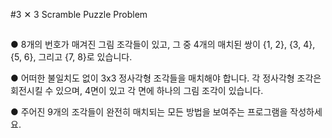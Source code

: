 #3 ✕ 3 Scramble Puzzle Problem
##
● 8개의 번호가 매겨진 그림 조각들이 있고, 그 중 4개의 매치된 쌍이 {1, 2}, {3, 4}, {5, 6}, 그리고 {7, 8}로 있습니다.

● 어떠한 불일치도 없이 3x3 정사각형 조각들을 매치해야 합니다. 각 정사각형 조각은 회전시킬 수 있으며, 4면이 있고 각 면에 하나의 그림 조각이 있습니다.

● 주어진 9개의 조각들이 완전히 매치되는 모든 방법을 보여주는 프로그램을 작성하세요.
